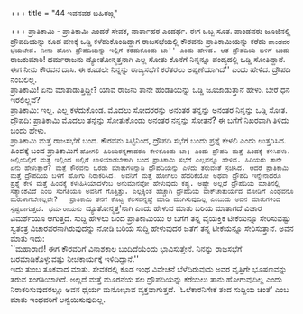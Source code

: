 +++
title = "44 ಇವನವರ ಬಹಿರಙ್ಗ"

+++
ಪ್ರಾತಿಕಾಮಿ - ಪ್ರಾತಿಕಾಮಿ ಎಂದರೆ ಸೇವಕ, ವಾರ್ತಾಹರ ಎಂದರ್ಥ. ಈಗ ಒಬ್ಬ ಸೂತ. ಪಾಂಡವರು ಜೂಜಿನಲ್ಲಿ ದ್ರೌಪದಿಯನ್ನು ಕೂಡ ಪಣಕ್ಕೆ ಒಡ್ಡಿ ಕಳೆದುಕೊಂಡಿದ್ದಾಗ ರಾಜಸಭೆಯಲ್ಲಿ ಕೌರವನು ಪ್ರಾತಿಕಾಮಿಯನ್ನು ಕರೆದು ``ಪಾಂಡವರ ಭಯಬೇಡ. ನೀನು ಹೋಗಿ ದ್ರೌಪದಿಯನ್ನು ಇಲ್ಲಿಗೆ ಕರೆದುಕೊಂಡು ಬಾ'' ಎಂದು ಹೇಳಿದ. ಆತ ದ್ರೌಪದಿಯ ಬಳಿಗೆ ಬಂದು  
``ರಾಜಕುಮಾರಿ! ಧರ್ಮರಾಜನು ದ್ಯೋತೋನ್ಮತ್ತನಾಗಿ ಎಲ್ಲ ಸೋತು ಕೊನೆಗೆ ನಿನ್ನನ್ನೂ ಪಂದ್ಯದಲ್ಲಿ ಒಡ್ಡಿ ಸೋತಿದ್ದಾನೆ. ಈಗ ನೀನು ಕೌರವನ ದಾಸಿ. ಈ ಕೂಡಲೇ ನಿನ್ನನ್ನು ರಾಜ್ಯಸಭೆಗೆ ಕರೆತರಲು ಅಪ್ಪಣೆಯಾಗಿದೆ'' ಎಂದು ಹೇಳಿದ. ದ್ರೌಪದಿ ನಂಬಲಿಲ್ಲ.  
ಪ್ರಾತಿಕಾಮಿ! ಏನು ಮಾತಾಡುತ್ತಿದ್ದೀ? ಯಾವ ರಾಜನು ತಾನೇ ಹೆಂಡತಿಯನ್ನು ಒಡ್ಡಿ ಜೂಜಾಡುತ್ತಾನೆ ಹೇಳು. ಬೇರೆ ಧನ ಇರಲಿಲ್ಲವೆ?  
ಪ್ರಾತಿಕಾಮಿ: ಇಲ್ಲ. ಎಲ್ಲ ಕಳೆದುಕೊಂಡ. ಮೊದಲು ಸೋದರರನ್ನು ಅನಂತರ ತನ್ನನ್ನು ಅನಂತರ ನಿನ್ನನ್ನು ಒಡ್ಡಿ ಸೋತ.   
ದ್ರೌಪದಿ: ಪ್ರಾತಿಕಾಮಿ ಮೊದಲು ತನ್ನನ್ನು ಸೋತುಕೊಂಡು ಅನಂತರ ನನ್ನನ್ನು ಸೋತನೆ? ಈ ಬಗೆಗೆ ನಿಖರವಾಗಿ ತಿಳಿದು ಬಂದು ಹೇಳು.  
ಪ್ರಾತಿಕಾಮಿ ಮತ್ತೆ ರಾಜಸಭೆಗೆ ಬಂದ. ಕೌರವನು ಸಿಟ್ಟಿನಿಂದ, ದ್ರೌಪದಿ ಸಭೆಗೆ ಬಂದು ಪ್ರಶ್ನೆ ಕೇಳಲಿ ಎಂದು ಉತ್ತರಿಸಿದ. ಹಿಂದಕ್ಕೆ ಬಂದ ಪ್ರಾತಿಕಾಮಿಗೆ `ಹೋಗಲಿ ಹಿರಿಯರನ್ನಣಾದರೂ ಕೇಳಿಕೊಂಡು ಬಾ; ಎಂದು ದ್ರೌಪದಿ ಮತ್ತೆ ಹಿಂದಕ್ಕೆ ಕಳಿಸಿದಳು. ಅಲ್ಲಿಂದಿಲ್ಲಿಗೆ ಮತ್ತೆ ಇಲ್ಲಿಂದ ಅಲ್ಲಿಗೆ ಲಾಳಿಯಾಡಬೇಕಾಗಿ ಬಂದ ಪ್ರಾತಿಕಾಮಿ ಸಭೆಗೆ ಎಲ್ಲವನ್ನೂ ಹೇಳಿದ. ಹಿರಿಯರು ತಾನೇ ಏನು ಹೇಳುತ್ತಾರೆ? ಮತ್ತೆ ಕೌರವನು ಒರಡು ಮಾತುಗಳನ್ನಾಡಿ ದ್ರೌಪದಿಯನ್ನು ಎಳದು ತರುವಂತೆ ಸ್ರಚಿಸಿದ. ಆದರೆ ಪ್ರಾತಿಕಾಮಿ ಮತ್ತೆ ದ್ರೌಪದಿಯ ಬಳಿಗೆ ಹೋಗು ನಿರಾಕರಿಸಿದ. ಅವನಿಗೆ ಮತ್ತೆ ಹೋಗಲು ಹೆದರಿಕೆಯೋ ಅಥವಾ ದ್ರೌಪದಿ ಇನ್ನೇನಾದರೂ ಪ್ರಶ್ನೆ ಕೇಳಿ ಮತ್ತೆ ಹಿಂದಕ್ಕೆ ಕಳುಹಿಸಿಯಾದಳೆಂಬ ಅನುಮಾನವೋ ಹೇಳುವುದು ಕಷ್ಟ. ಅಷ್ಟೇ ಅಲ್ಲದೆ ದ್ರೌಪದಿಯ ಮಾತಿನಲ್ಲಿ ಸತ್ಯಾಂಶವಿದೆ ಎಂಬ ಸಂಗತಿಯೂ ಅವನಿಗೆ ಗೊತ್ತಿತ್ತು. ಎಲ್ಲಕ್ಕಿಂತ ಹೆಚ್ಚಾಗಿ ದ್ರೌಪದಿಯ ವಾಕ್‍ಚಾತುರ್ಯದ ಮೋಡಿಗೆ ಎಂಥವನೂ ಮರುಳಾಗಬೇಕಲ್ಲವೇ?  
ಪ್ರಾತಿಕಾಮಿ ತನಗೆ ಕೊಟ್ಟ ಕೆಲಸವನ್ನಷ್ಟೆ ಮಾಡಿ ಮುಗಿಸುವುದಿಲ್ಲ ಎಂಬುದು ಅವನ ಮಾತುಗಳಿಂದ ಸ್ಪಷ್ಟವಾಗುತ್ತದೆ. ಧರ್ಮರಾಯನು `ದ್ಯೂತೋನ್ಮತ್ತ'ನಾಗಿ ಎಂದು ಹೇಳುವ ಮಾತು ಬರಿಯ ಮಾತಾಗದೆ ವಿಚಾರ ವಿಮರ್ಶೆಯೂ ಆಗುತ್ತದೆ. ಸುದ್ದಿ ಹೇಳಲು ಬಂದ ಪ್ರಾತಿಕಾಮಿಯು ಆ ಬಗೆಗೆ ತನ್ನ ವೈಯಕ್ತಿಕ ಟೀಕೆಯನ್ನೂ ಸೇರಿಸುವಷ್ಟು ಸ್ವತಂತ್ರ ವಿಚಾರಪರನಾಗಿರುವುದನ್ನು ನೋಡಿ ಬರಿಯ ಸುದ್ದಿ ಹೇಳುವುದರ ಜತೆಗೆ ತನ್ನ ಟೀಕೆಯನ್ನೂ ಸೇರಿಸುತ್ತಾನೆ. ಅವನ ಮಾತು ಇದು:  
``ಮಹಾರಾಣಿ! ಈಗ ಕೌರವರಿಗೆ ವಿನಾಶಕಾಲ ಬಂದಿದೆಯೆಂದು ಭಾವಿಸುತ್ತೇನೆ. ನಿನನ್ನು ರಾಜಸಭೆಗೆ ಬರಮಾಡಿಕೊಳ್ಳುವಷ್ಟು ನೀಚಕಾರ್ಯಕ್ಕೆ ಇಳಿದಿದ್ದಾನೆ.''  
ಇದು ತುಂಬ ತೂಕವಾದ ಮಾತು. ಸೇವಕರಲ್ಲಿ ಕೂಡ ಇಂಥ ವಿವೇಚನೆ ಬೆಳೆದಿರುವುದು ಅವರ ವೃತ್ತಿಗೇ ಭೂಷಣವನ್ನು ತರುವ ಸಂಗತಿಯಾಗಿದೆ. ಅಲ್ಲದೆ ಮತ್ತೆ ಮೂರನೆಯ ಸಲ ದ್ರೌಪದಿಯನ್ನು ಕರೆಯಲು ತಾನು ಹೋಗುವುದಿಲ್ಲ ಎಂದು ನಿರಾಕರಿಸುವುದರಲ್ಲೂ ಅವನ ಧೈರ್ಯ ಮನೋಭಾವ ವ್ಯಕ್ತವಾಗುತ್ತದೆ. `ಓಲೆಕಾರನಿಗೇಕೆ ತಂದ ಸುದ್ದಿಯ ಚಿಂತೆ' ಎಂಬ ಮಾತು ಇಂಥವರಿಗೆ ಅನ್ವಯಿಸುವುದಿಲ್ಲ.
